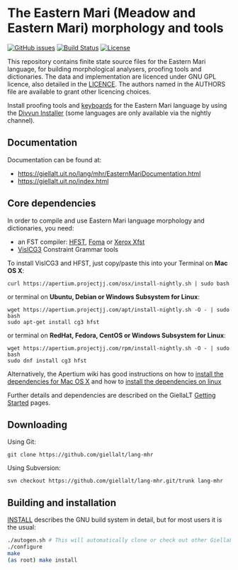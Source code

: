 The Eastern Mari (Meadow and Eastern Mari) morphology and tools
==========================================

[![GitHub issues](https://img.shields.io/github/issues-raw/giellalt/lang-mhr)](https://github.com/giellalt/lang-mhr/issues)
[![Build Status](https://github.com/giellalt/lang-mhr/workflows/Speller%20CI+CD/badge.svg)](https://github.com/giellalt/lang-mhr/actions)
[![License](https://img.shields.io/github/license/giellalt/lang-mhr)](https://raw.githubusercontent.com/giellalt/lang-mhr/develop/LICENSE)

This repository contains finite state source files for the Eastern Mari language,
for building morphological analysers, proofing tools
and dictionaries. The data and implementation are licenced under GNU GPL
licence, also detailed in the
[LICENCE](https://github.com/giellalt/lang-mhr/blob/develop/LICENCE). The
authors named in the AUTHORS file are available to grant other licencing
choices.

Install proofing tools and [keyboards](https://github.com/giellalt/keyboard-mhr)
for the Eastern Mari language by using the [Divvun Installer](http://divvun.no)
(some languages are only available via the nightly channel).

Documentation
-------------

Documentation can be found at:

-   <https://giellalt.uit.no/lang/mhr/EasternMariDocumentation.html>
-   <https://giellalt.uit.no/index.html>

Core dependencies
-----------------

In order to compile and use Eastern Mari language morphology and
dictionaries, you need:

- an FST compiler: [HFST](https://github.com/hfst/hfst), [Foma](https://github.com/mhulden/foma) or [Xerox Xfst](https://web.stanford.edu/~laurik/fsmbook/home.html)
- [VislCG3](https://visl.sdu.dk/svn/visl/tools/vislcg3/trunk) Constraint Grammar tools

To install VislCG3 and HFST, just copy/paste this into your Terminal on **Mac OS X**:

```
curl https://apertium.projectjj.com/osx/install-nightly.sh | sudo bash
```

or terminal on **Ubuntu, Debian or Windows Subsystem for Linux**:

```
wget https://apertium.projectjj.com/apt/install-nightly.sh -O - | sudo bash
sudo apt-get install cg3 hfst
```

or terminal on **RedHat, Fedora, CentOS or Windows Subsystem for Linux**:

```
wget https://apertium.projectjj.com/rpm/install-nightly.sh -O - | sudo bash
sudo dnf install cg3 hfst
```

Alternatively, the Apertium wiki has good instructions on how to [install the dependencies for Mac
OS X](https://wiki.apertium.org/wiki/Apertium_on_Mac_OS_X) and how to [install
the dependencies on
linux](https://wiki.apertium.org/wiki/Installation_of_grammar_libraries)

Further details and dependencies are described on the GiellaLT [Getting Started](https://giellalt.uit.no/infra/GettingStarted.html) pages.

Downloading
-----------

Using Git:
```
git clone https://github.com/giellalt/lang-mhr
```

Using Subversion:
```
svn checkout https://github.com/giellalt/lang-mhr.git/trunk lang-mhr
```

Building and installation
-------------------------

[INSTALL](https://github.com/giellalt/lang-mhr/blob/main/INSTALL)
describes the GNU build system in detail, but for most users it is the usual:

```sh
./autogen.sh # This will automatically clone or check out other GiellaLT dependencies
./configure
make
(as root) make install
```
